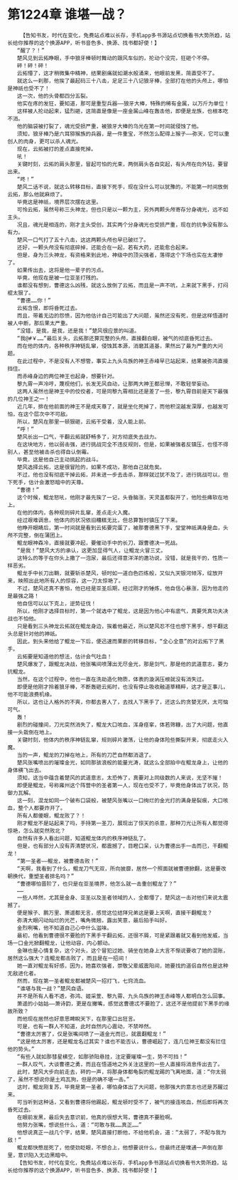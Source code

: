 # 第1224章 谁堪一战？
        【告知书友，时代在变化，免费站点难以长存，手机app多书源站点切换看书大势所趋，站长给你推荐的这个换源APP，听书音色多、换源、找书都好使！】
       “醒了？！”
       楚风见到云拓睁眼，手中狼牙棒顿时舞动的跟风车似的，抡动个没完，狂砸个不停。
       砰！砰！砰！
       云拓懵了，这才稍微集中精神，结果剧痛就如潮水般涌来，他眼前发黑，简直受不了。
       就这么一刹那，他挨了最起码三十八击，足足三十八记狼牙棒，全部打在他的头颅上，哪怕是神祇也受不了！
       这一次，他的头骨都四分五裂。
       他实在疼的发狂，要知道，那可是重型兵器——狼牙大棒，特殊的稀有金属，以万斤为单位！
       这样被人抡动起来，猛烈砸，这简直是像是一座金属山峰在轰击他，即便是龙族，也根本吃不消。
       他的脑袋被打裂了，魂光受损严重，被狼牙大棒的乌光在第一时间就侵蚀了他。
       须知，狼牙棒乃是六耳猕猴族的兵器，是一件重宝，不然怎么配得上猴子——弥天，它可以重创人的肉身，更可以杀人魂光。
       现在，云拓被打的差点直接死掉。
       吼！
       关键时刻，云拓的肩头那里，冒起可怕的光束，两侧肩头各自突起，有头颅在向外钻，要冒出来。
       “咚！”
       楚风二话不说，就这么转移目标，直接下死手，现在没什么可以犹豫的，不能第一时间放倒云拓，那么他就麻烦了。
       毕竟这是神祇，境界层次摆在这里。
       可怜云拓，虽然号称三头神龙，但也只是以一颗为主，另外两颗头颅寄存分身魂光，远不如主头。
       况且，魂光是相连的，刚才主头受创，其实两个分身魂光也受损严重，现在的抗争没有那么有力。
       楚风一口气打了五十八击，这这两颗头颅也早已破烂了。
       还好，一颗头颅没有彻底碎掉，还能合在一起，若有大药，还能愈合起来。
       但是，身为三头神龙，有资格来到此地，神级中的顶尖强者，落得这个下场也实在太凄惨了。
       如果传出去，这将是他一辈子的污点。
       毕竟，他现在是被一位亚圣打残的。
       谁都没有想到，曹德这么凶残，就这么放倒了云拓，而且是一声不吭，上来就下黑手，打闷棍太狠了。
       “曹德……你！”
       云拓含恨，即将昏死过去。
       而且，带着无边的怨愤，因为他估计自己可能出了大问题，虽然还没有死，但是这样悟道时被人中断，那后果太严重。
       “没错，是我，是我，还是我！”楚风很应景的叫道。
       “我@#￥……”最后关头，云拓那还算完整的头颅，直接翻白眼，被气的彻底昏死过去。
       而在他的体内，各种秩序神链乱窜，侵蚀其本源，消磨其道基，果然出了最为严重的大问题。
       在此过程中，不是没有人不想管，事实上九头鸟族的神王赤峰早已站起来，结果被弥鸿直接挡住。
       而赤峰身边的两位神王也起身，想要针对。
       黎九霄一声冷哼，蔑视他们，长发无风自动，让那两大神王都忌惮，不敢轻举妄动。
       这两人虽然也是神王中的佼佼者，可是同黎九霄相比还是差了一些，黎九霄目前是天下最强的几位神王之一！
       近几年，排在他前面的神王不是成天尊了，就是坐化死掉了，而他积淀越发深厚，也越发可怕，在这个层次中不可敌。
       所以，楚风在那里一顿狠砸，云拓干受着，没人能上前。
       “呼！”
       楚风长出一口气，干翻云拓就舒畅多了，对方彻底失去战力。
       在这块地方，他以弱击强，进行挑战完全不违反规则，但是，如果被强者反镇压，也怪不得别人，甚至他被击杀也得自认倒霉。
       毕竟，这是他自己主动挑起的战斗。
       楚风选择云拓，这是很冒险的，如果不成功，那他自己就危矣。
       不过，他也没有彻底干掉云拓，并未进一步去击杀，那样就过犹不及了，进行挑战可以，但下死手，估计会激怒暗中的天尊。
       “曹德！”
       这个时候，鲲龙怒吼，他刚才最先挨了一记，头昏脑涨，天灵盖都裂开了，他险些瘫软在地上。
       在他的体内，各种规则碎片乱窜，差点走火入魔。
       经过艰难调息，他体内的状况依旧糟糕无比，但总算暂时镇压了下来。
       他睁开眼睛后，第一时间就是看到云拓要完蛋了，被那曹德黑下手，堂堂神祇满身是血，头颅不完整，倒在蒲团上。
       鲲龙眼神森冷，直接就要冲起，要催动手中的长刀，跟曹德决一死战。
       “是我！”楚风大方的承认，这更加显得气人，让鲲龙火冒三丈。
       这特么的等于在你头上撒了一泡尿，最后还得意洋洋的邀功说，没错，就是我干的，性质一样恶劣。
       鲲龙手中长刀出鞘，就要斩杀楚风，顿时如一道白色匹练般，又似九天银河倾泻，绽放开来，映照出此地所有人的惊容，这一刀太惊艳了。
       不过，楚风还真不害怕，他已经是亚圣后期，经过刚才的锤炼，他自信心暴涨，因为他走的是最强之路！
       他自信可以以下克上，逆势征伐！
       所以，他刚才选择目标时，第一个就选中了鲲龙，这是因为他心中有底气，真要凭真功夫决战也不怕他。
       只是看到三头神龙云拓就在鲲龙身边，挨着他最近，所以楚风忍不住也想下黑手，想干翻这头总是针对他的神祇。
       因此，到头来他给了鲲龙一下后，便迅速而果断的转移目标，“全心全意”的对云拓下了黑手。
       云拓要是知道他的想法，估计会气吐血！
       楚风爆发了，跟鲲龙决战，他张嘴间喷薄出无尽金光，那是剑气，那是他的武道意志，要力抗鲲龙。
       当然，在这个过程中，他也一直在洗劫造化物质，体表的漩涡压根就没有消失过。
       即便是他刚才拎着狼牙棒，不断轰砸云拓时，也没有停止吸收融道草精粹，这才是正事儿，他不可能浪费机缘。
       所以，这也让人格外的不爽，你都去害人了，去找人下黑手了，还这么的贪婪无厌，太可恼可气。
       轰！
       剧烈的碰撞间，刀光突然消失了，鲲龙大口咳血，浑身痉挛，体若筛糠，出了大问题，他直接一头栽倒在地上。
       关键时刻，他体内的秩序神链乱窜，规则碎片激荡，让他的身体险些撕裂开来，彻底走火入魔。
       当的一声，鲲龙的刀掉在地上，所有的刀芒自然都消退了。
       楚风张嘴喷出的璀璨金光，如同那骇浪般的能量光涛，就这么全部拍中在鲲龙身上，让他的身体横飞出去。
       须知，这当中蕴含着楚风的武道意志，太恐怖了，真要对上同级数的人来说，无坚不摧！
       即便是鲲龙，号称雍州这个阵营中的圣者第一人，现在也受不了，毕竟他身体出了状况，防御力瓦解。
       这一刻，混龙如同一个破布口袋般，被楚风张嘴以一口绚烂的金光打的满身是裂痕，大口咳血，整个人都要炸开了。
       所有人都傻眼，鲲龙败了？！
       刚才鲲龙不是站起来了吗，手持第一圣刀，展现出了惊天的杀意，那种刀光让所有人都觉得惊艳，怎么就突然败北？
       自然有许多人看出问题，知道鲲龙体内的秩序神链乱了。
       但是，也有部分人没有弄清楚状况，都震撼了，目瞪口呆，认为曹德出手一击而已，干翻鲲龙！
       “第一圣者——鲲龙，被曹德击败！”
       “天啊，我看到了什么，鲲龙刀气无双，所向披靡，居然一个照面就被曹德掀翻，这是要改朝换代，重塑圣者排名吗？”
       “曹德哪怕晋阶了，也只是在亚圣境界，他怎么就一击重创鲲龙了？”
       ……
       一些人哗然，尤其是金身、亚圣以及圣者领域的人，全都懵了，楚风这一击对他们来说太震撼了。
       便是猴子、鹏万里、萧遥都无言，感觉这位结拜兄弟这是要上天啊，直接干翻鲲龙？
       弥清大眼闪动灿烂的光芒，嘴角微翘，露出笑意，最后拍手叫好。
       金烈咧嘴，他不知道自己心中什么滋味。
       最初，他看到曹德很不要脸的下黑手干翻云拓，还很不屑，可是紧跟着就又看到他发威，当场一口金光掀翻鲲龙，让他动容，内心颤动。
       金琳也是心情复杂，这个对头，这个冒犯过她、骑坐在她身上大言不惭说要收了她的混账，居然这么强大？连鲲龙都击败了，而且是在一招间！
       她一直对鲲龙有好感，因为，她喜欢强者，崇敬父辈威震阳间，她要找的道侣自然也是这种无敌进化者。
       然而，现在第一圣者鲲龙都被楚风一招打飞，七窍流血。
       “谁堪与我一战？”楚风自语。
       并不是所有人看不透，弥鸿、姬采萱、黎九霄、九头鸟族的神王赤峰等人都明白怎么回事。
       萧遥的小姑姑——萧诗韵，更是在撇嘴，感觉这曹德忒不要脸了，这还不是他提前下黑手的缘故所致？
       而他现在居然也好意思睥睨天下，在那里口出狂言。
       可是，也有一群人不知道，此时自然内心震动，不禁哗然。
       “曹德太厉害了，仅是张嘴间喷了一道金光而已，就震翻鲲龙！”
       “这是他太厉害，还是鲲龙名过其实？谁也不能否认，曹德崛起了，连几位神王都没有拦住他的势头。”
       “有些人就如那彗星横空，如那骄阳悬挂，注定要璀璨一生，势不可挡！”
       一群人叹气，大谈曹德之勇，而且在悟道地之外关注这里的一些人直接将消息传出去了。
       此时，楚风大步向前走去，砰的一声，将那身体都龟裂的鲲龙踢的飞离地面，道：“你太弱了，虽然不想说你是土鸡瓦狗，但是的确不堪一击。”
       这时，鲲龙刚复苏，毕竟是第一圣者，哪怕身体出了大问题，他那强大的意志也还是苏醒过来。
       可当听到这种话，又看到曹德将他踢起，鲲龙顿时受不了，被气的接连咳血，然后即将再次昏死过去。
       在眼前发黑，最后失去意识前，他真的很想大骂，曹德真不要脸啊。
       他努力张嘴，想说些什么，道：“可敢与我……真正……”
       他想说真正一战几个字，结果，楚风直接打断他，不给他机会，道：“太弱了，不配与我为敌！”
       鲲龙都快憋屈死了，他使劲眨眼，不想合上，他想要说什么，但最终还是噗通一声倒在那里，意识陷入无边黑暗中。
       【告知书友，时代在变化，免费站点难以长存，手机app多书源站点切换看书大势所趋，站长给你推荐的这个换源APP，听书音色多、换源、找书都好使！】